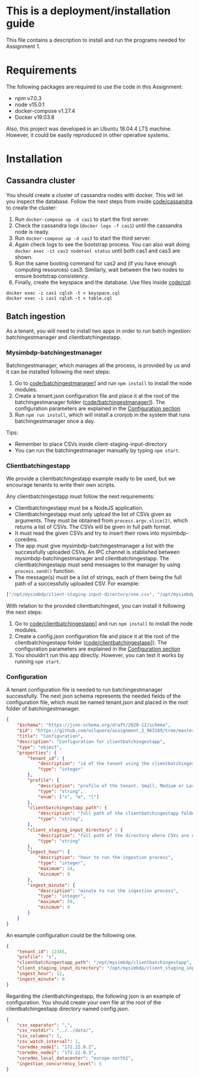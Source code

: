 # This is a deployment/installation guide

This file contains a description to install and run the programs needed for Assignment 1.

# Requirements

The following packages are required to use the code in this Assignment:
- npm v7.0.3
- node v15.0.1
- docker-compose v1.27.4
- Docker v19.03.8

Also, this project was developed in an Ubuntu 18.04.4 LTS machine. However, it could be easily reproduced in other operative systems.

# Installation

## Cassandra cluster

You should create a cluster of cassandra nodes with docker. This will let you inspect the database. Follow the next steps from inside [code/cassandra](../code/cassandra) to create the cluster:

1) Run `docker-compose up -d cas1` to start the first server.
2) Check the cassandra logs (`docker logs -f cas1`) until the cassandra node is ready.
3) Run `docker-compose up -d cas3` to start the third server.
4) Again check logs to see the bootstrap process. You can also wait doing `docker exec -it cas3 nodetool status` until both cas1 and cas3 are shown.
4) Run the same booting command for cas2 and (if you have enough computing resources) cas3. Similarly, wait between the two nodes to ensure bootstrap consistency.
5) Finally, create the keyspace and the database. Use files inside [code/cql](../code/cql):
```
docker exec -i cas1 cqlsh -t < keyspace.cql
docker exec -i cas1 cqlsh -t < table.cql
```

## Batch ingestion

As a tenant, you will need to install two apps in order to run batch ingestion: batchingestmanager and clientbatchingestapp. 

### Mysimbdp-batchingestmanager
Batchingestmanager, which manages all the process, is provided by us and it can be installed following the next steps:

1) Go to [code/batchingestmanager](../code/batchingestmanager)] and run `npm install` to install the node modules.
2) Create a tenant.json configuration file and place it at the root of the batchingestmanager folder ([code/batchingestmanager](../code/batchingestmanager)]). The configuration parameters are explained in the [Configuration section](#configuration)
3) Run `npm run install`, which will install a cronjob in the system that runs batchingestmanager once a day.

Tips:
- Remember to place CSVs inside client-staging-input-directory
- You can run the batchingestmanager manually by typing `npm start`.

### Clientbatchingestapp

We provide a clientbatchingestapp example ready to be used, but we encourage tenants to write their own scripts. 

Any clientbatchingestapp must follow the next requirements:

- Clientbatchingestapp must be a NodeJS application.
- Clientbatchingestapp must only upload the list of CSVs given as arguments. They must be obtained from `process.argv.slice(2)`, which returns a list of CSVs. The CSVs will be given in full path format.
- It must read the given CSVs and try to insert their rows into mysimbdp-coredms.
- The app must give mysimbdp-batchingestmanager a list with the successfully uploaded CSVs. An IPC channel is stablished between mysimbdp-batchingestmanager and clientbatchingestapp. The clientbatchingestapp must send messages to the manager by using `process.send()` function.
- The message(s) must be a list of strings, each of them being the full path of a successfully uploaded CSV. For example:
```javascript
["/opt/mysimbdp/client-staging-input-directory/one.csv", "/opt/mysimbdp/client-staging-input-directory/two.csv", "/opt/mysimbdp/client-staging-input-directory/three.csv"]
```

With relation to the provided clientbatchingest, you can install it following the next steps:
1) Go to [code/clientbatchingestapp](../code/clientbatchingestapp)] and run `npm install` to install the node modules.
2) Create a config.json configuration file and place it at the root of the clientbatchingestapp folder ([code/clientbatchingestapp](../code/clientbatchingestapp)]). The configuration parameters are explained in the [Configuration section](#configuration)
3) You shouldn't run this app directly. However, you can test it works by running `npm start`.

### Configuration

A tenant configuration file is needed to run batchingestmanager successfully. The next json schema represents the needed fields of the configuration file, which must be named tenant.json and placed in the root folder of batchingestmanager.

```json
{
    "$schema": "https://json-schema.org/draft/2020-12/schema",
    "$id": "https://github.com/nilquera/assignment_2_963189/tree/master/code/clientbatchingestapp/configuration-schema.json",
    "title": "Configuration",
    "description": "Configuration for clientbatchingestapp",
    "type": "object",
    "properties": {
        "tenant_id": {
            "description": "id of the tenant using the clientbatchingestapp",
            "type": "integer"
        },
        "profile": {
            "description": "profile of the tenant. Small, Medium or Large",
            "type": "string",
            "enum": ["s", "m", "l"]
        },
        "clientbatchingestapp_path": {
            "description": "full path of the clientbatchingestapp folder which contains the script responsible of uploading files into mysimbdp.",
            "type": "string",
        },
        "client_staging_input_directory" : {
            "description": "full path of the directory where CSVs are dropped by ruuvitags",
            "type": "string"
        },
        "ingest_hour": {
            "description": "hour to run the ingestion process",
            "type": "integer",
            "maximum": 24,
            "minimum": 0
        },
        "ingest_minute": {
            "description": "minute to run the ingestion process",
            "type": "integer",
            "maximum": 59,
            "minimum": 0
        }
    }
}

```
An example configuration could be the following one.
```json
{
    "tenant_id": 12345,
    "profile": "s",
    "clientbatchingestapp_path": "/opt/mysimbdp/clientbatchingestapp",
    "client_staging_input_directory": "/opt/mysimbdp/client_staging_input_directory",
    "ingest_hour": 12,
    "ingest_minute": 0
}
```

Regarding the clientbatchingestapp, the following json is an example of configuration. You should create your own file at the root of the clientbatchingestapp directory named config.json.

```json
{
    "csv_separator": ",",
    "csv_rootdir": "../../data/",
    "csv_columns": 1,
    "csv_watch_interval": 1,
    "coredms_node1": "172.22.0.2",
    "coredms_node2": "172.22.0.3",
    "coredms_local_datacenter": "europe-north1",
    "ingestion_concurrency_level": 5
}
```
